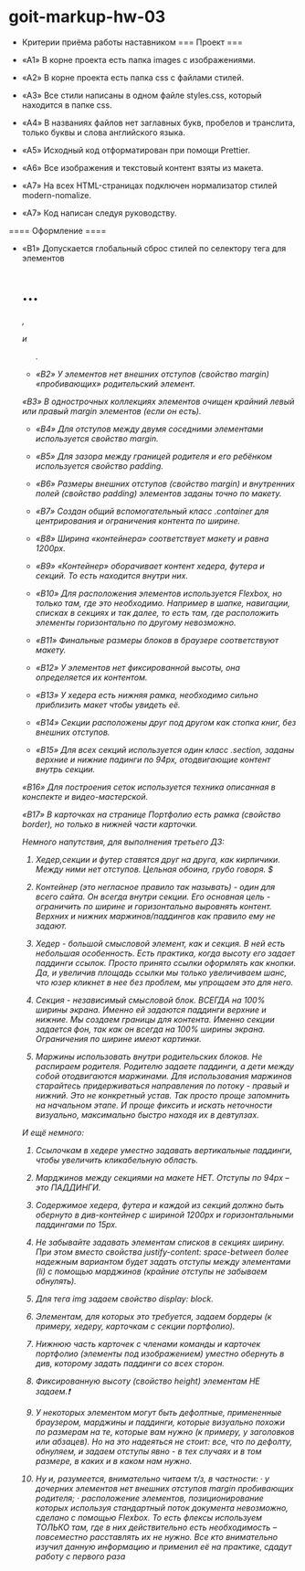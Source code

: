 # goit-markup-hw-03

- Критерии приёма работы наставником === Проект ===
- «A1» В корне проекта есть папка images с изображениями.

- «A2» В корне проекта есть папка css с файлами стилей.

- «A3» Все стили написаны в одном файле styles.css, который находится в папке
  css.

- «A4» В названиях файлов нет заглавных букв, пробелов и транслита, только буквы
  и слова английского языка.

- «A5» Исходный код отформатирован при помощи Prettier.

- «A6» Все изображения и текстовый контент взяты из макета.

- «A7» На всех HTML-страницах подключен нормализатор стилей modern-nomalize.

- «A7» Код написан следуя руководству.

==== Оформление ====

- «B1» Допускается глобальный сброс стилей по селектору тега для элементов
  <h1>...<h6>, <p> и <ul>.

- «B2» У элементов нет внешних отступов (свойство margin) «пробивающих»
  родительский элемент.

«B3» В однострочных коллекциях элементов очищен крайний левый или правый margin
элементов (если он есть).

- «B4» Для отступов между двумя соседними элементами используется свойство
  margin.

- «B5» Для зазора между границей родителя и его ребёнком используется свойство
  padding.

- «B6» Размеры внешних отступов (свойство margin) и внутренних полей (свойство
  padding) элементов заданы точно по макету.

- «B7» Создан общий вспомогательный класс .container для центрирования и
  ограничения контента по ширине.

- «B8» Ширина «контейнера» соответствует макету и равна 1200px.

- «B9» «Контейнер» оборачивает контент хедера, футера и секций. То есть
  находится внутри них.

- «B10» Для расположения элементов используется Flexbox, но только там, где это
  необходимо. Например в шапке, навигации, списках в секциях и так далее, то
  есть там, где расположить элементы горизонтально по другому невозможно.

- «B11» Финальные размеры блоков в браузере соответствуют макету.

- «B12» У элементов нет фиксированной высоты, она определяется их контентом.

- «B13» У хедера есть нижняя рамка, необходимо сильно приблизить макет чтобы
  увидеть её.

- «B14» Секции расположены друг под другом как стопка книг, без внешних
  отступов.

- «B15» Для всех секций используется один класс .section, заданы верхние и
  нижние падинги по 94px, отодвигающие контент внутрь секции.

«B16» Для построения сеток используется техника описанная в конспекте и
видео-мастерской.

«B17» В карточках на странице Портфолио есть рамка (свойство border), но только
в нижней части карточки.

Немного напутствия, для выполнения третьего ДЗ:

1. Хедер,секции и футер ставятся друг на друга, как кирпичики. Между ними нет
   отступов. Цельная обоина, грубо говоря. $

2. Контейнер (это негласное правило так называть) - один для всего сайта. Он
   всегда внутри секции. Его основная цель - ограничить по ширине и
   горизонтально выровнять контент. Верхних и нижних маржинов/паддингов как
   правило ему не задают.

3. Хедер - большой смысловой элемент, как и секция. В ней есть небольшая
   особенность. Есть практика, когда высоту его задает паддинги ссылок. Просто
   принято ссылки оформлять как кнопки. Да, и увеличив площадь ссылки мы только
   увеличиваем шанс, что юзер кликнет в нее без проблем, мы упрощаем это для
   него.

4. Секция - независимый смысловой блок. ВСЕГДА на 100% ширины экрана. Именно ей
   задаются паддинги верхние и нижние. Мы создаем границы для контента. Именно
   секции задается фон, так как он всегда на 100% ширины экрана. Ограничения по
   ширине имеют картинки.
5. Маржины использовать внутри родительских блоков. Не распираем родителя.
   Родителю задаете паддинги, а дети между собой отодвигаются маржинами. Для
   использования маржинов старайтесь придерживаться направления по потоку -
   правый и нижний. Это не конкретный устав. Так просто проще запомнить на
   начальном этапе. И проще фиксить и искать неточности визуально, максимально
   быстро находя их в девтулзах.

И ещё немного:

1.  Ссылочкам в хедере уместно задавать вертикальные паддинги, чтобы увеличить
    кликабельную область.
2.  Марджинов между секциями на макете НЕТ. Отступы по 94рх – это ПАДДИНГИ.
3.  Содержимое хедера, футера и каждой из секций должно быть обернуто в
    див-контейнер с шириной 1200рх и горизонтальными паддингами по 15рх.

4.  Не забывайте задавать элементам списков в секциях ширину. При этом вместо
    свойства justify-content: space-between более надежным вариантом будет
    задать отступы между элементами (li) с помощью марджинов (крайние отступы не
    забываем обнулять).

5.  Для тега img задаем свойство display: block.

6.  Элементам, для которых это требуется, задаем бордеры (к примеру, хедеру,
    карточкам с секции портфолио).

7.  Нижнюю часть карточек с членами команды и карточек портфолио (элементы под
    изображением) уместно обернуть в див, которому задать паддинги со всех
    сторон.

8.  Фиксированную высоту (свойство height) элементам НЕ задаем.:exclamation:

9.  У некоторых элементом могут быть дефолтные, примененные браузером, марджины
    и паддинги, которые визуально похожи по размерам на те, которые вам нужно (к
    примеру, у заголовков или абзацев). Но на это надеяться не стоит: все, что
    по дефолту, обнуляем, и задаем отступы явно - в тех случаях и в том размере,
    в каких и в каком нам нужно.

10. Ну и, разумеется, внимательно читаем т/з, в частности: · у дочерних
    элементов нет внешних отступов margin пробивающих родителя; · расположение
    элементов, позиционирование которых используя стандартный поток документа
    невозможно, сделано с помощью Flexbox. То есть флексы используем ТОЛЬКО там,
    где в них действительно есть необходимость – повсеместно расставлять их не
    нужно. Все кто внимательно изучил данную информацию и применил её на
    практике, сдадут работу с первого раза
